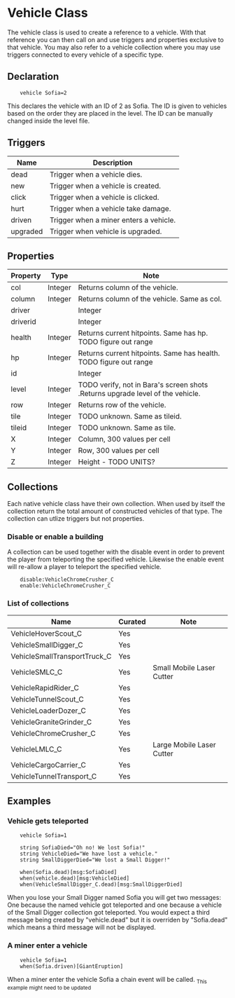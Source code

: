 # Vehicle Class
The vehicle class is used to create a reference to a vehicle. With that reference you can then call on and use triggers and properties exclusive to that vehicle. You may also refer to a vehicle collection where you may use triggers connected to every vehicle of a specific type.
## Declaration

```mms
	vehicle Sofia=2
```

This declares the vehicle with an ID of 2 as Sofia. The ID is given to vehicles based on the order they are placed in the level. The ID can be manually changed inside the level file.

## Triggers 

|Name|Description|
|---|---|
|dead|Trigger when a vehicle dies.|
|new|Trigger when a vehicle is created.|
|click|Trigger when a vehicle is clicked.|
|hurt|Trigger when a vehicle take damage.|
|driven|Trigger when a miner enters a vehicle.|
|upgraded|Trigger when vehicle is upgraded.|

## Properties

|Property|Type|Note|
|---|---|---|
|col|Integer|Returns column of the vehicle.|
|column|Integer|Returns column of the vehicle. Same as col.|
|driver||Integer|TODO possible driverid?.|
|driverid||Integer|ID of the miner driving.|
|health|Integer|Returns current hitpoints. Same has hp. TODO figure out range|
|hp|Integer|Returns current hitpoints. Same has health. TODO figure out range|
|id||Integer|Returns the ID the vehicle.|
|level|Integer|TODO verify, not in Bara's screen shots .Returns upgrade level of the vehicle.|
|row|Integer|Returns row of the vehicle.|
|tile|Integer|TODO unknown. Same as tileid.|
|tileid|Integer|TODO unknown. Same as tile.|
|X|Integer|Column, 300 values per cell|
|Y|Integer|Row, 300 values per cell|
|Z|Integer|Height - TODO UNITS?|


## Collections
Each native vehicle class have their own collection. When used by itself the collection return the total amount of constructed vehicles of that type. The collection can utlize triggers but not properties.

### Disable or enable a building 
A collection can be used together with the disable event in order to prevent the player from teleporting the specified vehicle. Likewise the enable event will re-allow a player to teleport the specified vehicle.

```mms
	disable:VehicleChromeCrusher_C
	enable:VehicleChromeCrusher_C
```

### List of collections 

|Name|Curated|Note|
|---|---|---|
|VehicleHoverScout_C|Yes||
|VehicleSmallDigger_C|Yes||
|VehicleSmallTransportTruck_C|Yes||
|VehicleSMLC_C|Yes|Small Mobile Laser Cutter|
|VehicleRapidRider_C|Yes||
|VehicleTunnelScout_C|Yes||
|VehicleLoaderDozer_C|Yes||
|VehicleGraniteGrinder_C|Yes||
|VehicleChromeCrusher_C|Yes||
|VehicleLMLC_C|Yes|Large Mobile Laser Cutter|
|VehicleCargoCarrier_C|Yes||
|VehicleTunnelTransport_C|Yes||

## Examples 
### Vehicle gets teleported 

```mms
	vehicle Sofia=1
	
	string SofiaDied="Oh no! We lost Sofia!"
	string VehicleDied="We have lost a vehicle."
	string SmallDiggerDied="We lost a Small Digger!"
	
	when(Sofia.dead)[msg:SofiaDied]
	when(vehicle.dead)[msg:VehicleDied]
	when(VehicleSmallDigger_C.dead)[msg:SmallDiggerDied]
```

When you lose your Small Digger named Sofia you will get two messages: One because the named vehicle got teleported and one because a vehicle of the Small Digger collection got teleported. You would expect a third message being created by "vehicle.dead" but it is overriden by "Sofia.dead" which means a third message will not be displayed.

### A miner enter a vehicle 

```mms
	vehicle Sofia=1
	when(Sofia.driven)[GiantEruption]
```

When a miner enter the vehicle Sofia a chain event will be called. <sub>This example might need to be updated</sub>